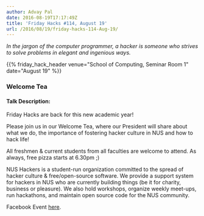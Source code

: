 ```yaml
---
author: Advay Pal
date: 2016-08-19T17:17:49Z
title: 'Friday Hacks #114, August 19'
url: /2016/08/19/friday-hacks-114-Aug-19/
---
```


<em>In the jargon of the computer programmer, a hacker is someone who strives to solve problems in elegant and ingenious ways.</em>

{{% friday_hack_header venue="School of Computing, Seminar Room 1" date="August 19" %}}

### Welcome Tea

#### Talk Description:

Friday Hacks are back for this new academic year!

Please join us in our Welcome Tea, where our President will share about what we do, the importance of fostering hacker culture in NUS and how to hack life!

All freshmen & current students from all faculties are welcome to attend. As always, free pizza starts at 6.30pm ;)

NUS Hackers is a student-run organization committed to the spread of hacker culture & free/open-source software. We provide a support system for hackers in NUS who are currently building things (be it for charity, business or pleasure). We also hold workshops, organize weekly meet-ups, run hackathons, and maintain open source code for the NUS community.

Facebook Event [here](https://www.facebook.com/events/1763956070547370/).
